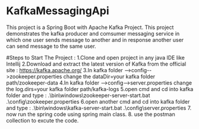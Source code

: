 # KafkaMessagingApi
This project is a Spring Boot with Apache Kafka Project.
This project demonstrates the kafka producer and comsumer messaging service in which one user sends message to another and in response another user can send message to the same user.

#Steps to Start The Project :
1.Clone and open project in any java IDE like Intellij
2.Download and extract the latest version of Kafka from the official site : https://kafka.apache.org/
3.In kafka folder -->config-->zookeeper.properties change the dataDir=your kafka folder path/zookeeper-data
4.In kafka folder -->config-->server.properties change the log.dirs=your kafka folder path/kafka-logs
5.open cmd and cd into kafka folder and type : .\bin\windows\zookeeper-server-start.bat .\config\zookeeper.properties
6.open another cmd and cd into kafka folder and type : .\bin\windows\kafka-server-start.bat .\config\server.properties
7. now run the spring code using spring main class.
8. use the postman collection to excute the code.




